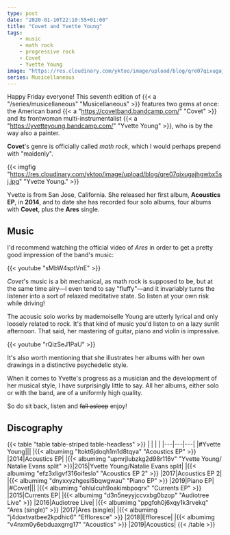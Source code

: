 ```yaml
---
type: post
date: "2020-01-10T22:10:55+01:00"
title: "Covet and Yvette Young"
tags:
    - music
    - math rock
    - progressive rock
    - Covet
    - Yvette Young
image: "https://res.cloudinary.com/yktoo/image/upload/blog/qre07qixugajhgwbx5sj.jpg"
series: Musicellaneous
---
```


Happy Friday everyone! This seventh edition of {{< a "/series/musicellaneous" "Musicellaneous" >}} features two gems at once: the American band {{< a "https://covetband.bandcamp.com/" "Covet" >}} and its frontwoman multi-instrumentalist {{< a "https://yvetteyoung.bandcamp.com/" "Yvette Young" >}}, who is by the way also a painter.

**Covet**'s genre is officially called *math rock*, which I would perhaps prepend with "maidenly".

<!--more-->

{{< imgfig "https://res.cloudinary.com/yktoo/image/upload/blog/qre07qixugajhgwbx5sj.jpg" "Yvette Young." >}}

Yvette is from San Jose, California. She released her first album, **Acoustics EP**, in **2014**, and to date she has recorded four solo albums, four albums with **Covet**, plus the **Ares** single.

## Music

I'd recommend watching the official video of *Ares* in order to get a pretty good impression of the band's music:

{{< youtube "sMbW4sptVnE" >}}

*Covet*'s music is a bit mechanical, as math rock is supposed to be, but at the same time airy—I even tend to say "fluffy"—and it invariably turns the listener into a sort of relaxed meditative state. So listen at your own risk while driving!

The acousic solo works by mademoiselle Young are utterly lyrical and only loosely related to rock. It's that kind of music you'd listen to on a lazy sunlit afternoon. That said, her mastering of guitar, piano and violin is impressive.

{{< youtube "rQizSeJ1PaU" >}}

It's also worth mentioning that she illustrates her albums with her own drawings in a distinctive psychedelic style.

When it comes to Yvette's progress as a musician and the development of her musical style, I have surprisingly little to say. All her albums, either solo or with the band, are of a uniformly high quality.

So do sit back, listen and ~~fall asleep~~ enjoy!

## Discography

{{< table "table table-striped table-headless" >}}
|   |   |   |
|---|---|---|
|#Yvette Young|||
|{{< albumimg "ltokt6jdoqh1m1d8tqya" "Acoustics EP" >}}                    |2014|Acoustics EP|
|{{< albumimg "upmrjlubzkg2d98r116v" "Yvette Young​/​Natalie Evans split" >}}|2015|Yvette Young​/​Natalie Evans split|
|{{< albumimg "efz3xligvf316oifeslo" "Acoustics EP 2" >}}                  |2017|Acoustics EP 2|
|{{< albumimg "dnyxxyzhgesl5bqwgwau" "Piano EP" >}}                        |2019|Piano EP|
|#Covet|||
|{{< albumimg "ohlulcuh9oakimbpoqrx" "Currents EP" >}}                     |2015|Currents EP|
|{{< albumimg "d3n5neyyjccvxbg0bzop" "Audiotree Live" >}}                  |2016|Audiotree Live|
|{{< albumimg "ppgfoh0j6xqy1k3rvekq" "Ares (single)" >}}                   |2017|Ares (single)|
|{{< albumimg "j4doxtvatbee2kpdhic6" "Effloresce" >}}                      |2018|Effloresce|
|{{< albumimg "v4nxm0y6ebduaxgrrg17" "Acoustics" >}}                       |2019|Acoustics|
{{< /table >}}
